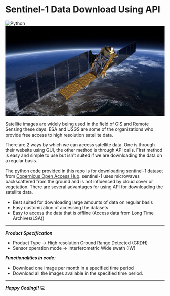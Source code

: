 # Sentinel-1 Data Download Using API

![Python](https://img.shields.io/badge/python-%2314354C.svg?style=for-the-badge&logo=python&logoColor=white)
![Logo](Sentinel-1.jpg)

Satellite images are widely being used in the field of GIS and Remote Sensing these days. ESA and USGS are some of the organizations who provide free access to high resolution satellite data. 

There are 2 ways by which we can access satellite data. One is through their website using GUI, the other method is through API calls. First method is easy and simple to use but isn't suited if we are downloading the data on a regular basis. 

The python code provided in this repo is for downloading sentinel-1 dataset from [Copernicus Open Access Hub](https://scihub.copernicus.eu/dhus/#/home). sentinel-1 uses microwaves backscattered from the ground and is not influenced by cloud cover or vegetation. There are several advantages for using API for downloading the satellite data.

* Best suited for downloading large amounts of data on regular basis
* Easy customization of accessing the datasets
* Easy to access the data that is offline (Access data from Long Time Archives(LSA))
<hr>

_**Product Specification**_

* Product Type &#8594; High resolution Ground Range Detected (GRDH) 
* Sensor operation mode &#8594; Interferometric Wide swath (IW)

_**Functionalities in code:**_

* Download one image per month in a specified time period
* Download all the images available in the specified time period.

<hr>

_**Happy Coding!!**_	:computer: